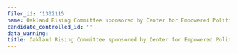 ```yaml
---
filer_id: '1332115'
name: Oakland Rising Committee sponsored by Center for Empowered Politics
candidate_controlled_id: ''
data_warning:
title: Oakland Rising Committee sponsored by Center for Empowered Politics
---
```

